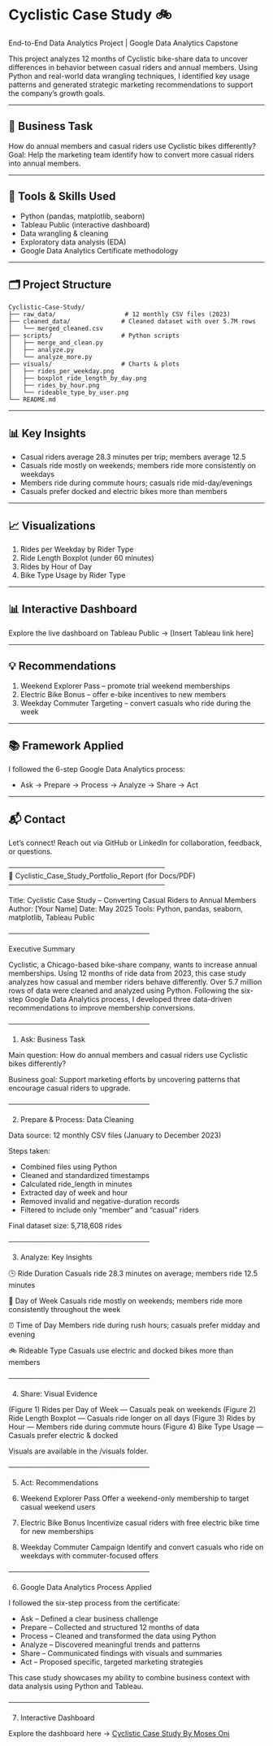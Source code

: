 # Cyclistic Case Study 🚲

End-to-End Data Analytics Project | Google Data Analytics Capstone

This project analyzes 12 months of Cyclistic bike-share data to uncover differences in behavior between casual riders and annual members. Using Python and real-world data wrangling techniques, I identified key usage patterns and generated strategic marketing recommendations to support the company’s growth goals.

---

## 📌 Business Task

How do annual members and casual riders use Cyclistic bikes differently?
Goal: Help the marketing team identify how to convert more casual riders into annual members.

---

## 🧰 Tools & Skills Used

* Python (pandas, matplotlib, seaborn)
* Tableau Public (interactive dashboard)
* Data wrangling & cleaning
* Exploratory data analysis (EDA)
* Google Data Analytics Certificate methodology

---

## 🗂️ Project Structure

```
Cyclistic-Case-Study/
├── raw_data/                   # 12 monthly CSV files (2023)
├── cleaned_data/              # Cleaned dataset with over 5.7M rows
│   └── merged_cleaned.csv
├── scripts/                   # Python scripts
│   ├── merge_and_clean.py
│   ├── analyze.py
│   └── analyze_more.py
├── visuals/                   # Charts & plots
│   ├── rides_per_weekday.png
│   ├── boxplot_ride_length_by_day.png
│   ├── rides_by_hour.png
│   └── rideable_type_by_user.png
└── README.md
```

---

## 📊 Key Insights

* Casual riders average 28.3 minutes per trip; members average 12.5
* Casuals ride mostly on weekends; members ride more consistently on weekdays
* Members ride during commute hours; casuals ride mid-day/evenings
* Casuals prefer docked and electric bikes more than members

---

## 📈 Visualizations

1. Rides per Weekday by Rider Type
2. Ride Length Boxplot (under 60 minutes)
3. Rides by Hour of Day
4. Bike Type Usage by Rider Type

---

## 📊 Interactive Dashboard

Explore the live dashboard on Tableau Public → \[Insert Tableau link here]

---

## 💡 Recommendations

1. Weekend Explorer Pass – promote trial weekend memberships
2. Electric Bike Bonus – offer e-bike incentives to new members
3. Weekday Commuter Targeting – convert casuals who ride during the week

---

## 📚 Framework Applied

I followed the 6-step Google Data Analytics process:

* Ask → Prepare → Process → Analyze → Share → Act

---

## 📬 Contact

Let’s connect! Reach out via GitHub or LinkedIn for collaboration, feedback, or questions.

───────────────────────────────   
📘 Cyclistic\_Case\_Study\_Portfolio\_Report (for Docs/PDF)
───────────────────────────────

Title: Cyclistic Case Study – Converting Casual Riders to Annual Members
Author: \[Your Name]
Date: May 2025
Tools: Python, pandas, seaborn, matplotlib, Tableau Public

────────────────────────────

Executive Summary

Cyclistic, a Chicago-based bike-share company, wants to increase annual memberships. Using 12 months of ride data from 2023, this case study analyzes how casual and member riders behave differently. Over 5.7 million rows of data were cleaned and analyzed using Python. Following the six-step Google Data Analytics process, I developed three data-driven recommendations to improve membership conversions.

────────────────────────────

1. Ask: Business Task

Main question:
How do annual members and casual riders use Cyclistic bikes differently?

Business goal:
Support marketing efforts by uncovering patterns that encourage casual riders to upgrade.

────────────────────────────

2. Prepare & Process: Data Cleaning

Data source: 12 monthly CSV files (January to December 2023)

Steps taken:

* Combined files using Python
* Cleaned and standardized timestamps
* Calculated ride\_length in minutes
* Extracted day of week and hour
* Removed invalid and negative-duration records
* Filtered to include only “member” and “casual” riders

Final dataset size: 5,718,608 rides

────────────────────────────

3. Analyze: Key Insights

🕒 Ride Duration
Casuals ride 28.3 minutes on average; members ride 12.5 minutes

📅 Day of Week
Casuals ride mostly on weekends; members ride more consistently throughout the week

⏰ Time of Day
Members ride during rush hours; casuals prefer midday and evening

🚲 Rideable Type
Casuals use electric and docked bikes more than members

────────────────────────────

4. Share: Visual Evidence

(Figure 1) Rides per Day of Week — Casuals peak on weekends
(Figure 2) Ride Length Boxplot — Casuals ride longer on all days
(Figure 3) Rides by Hour — Members ride during commute hours
(Figure 4) Bike Type Usage — Casuals prefer electric & docked

Visuals are available in the /visuals folder.

────────────────────────────

5. Act: Recommendations

6. Weekend Explorer Pass
   Offer a weekend-only membership to target casual weekend users

7. Electric Bike Bonus
   Incentivize casual riders with free electric bike time for new memberships

8. Weekday Commuter Campaign
   Identify and convert casuals who ride on weekdays with commuter-focused offers

────────────────────────────

6. Google Data Analytics Process Applied

I followed the six-step process from the certificate:

* Ask – Defined a clear business challenge
* Prepare – Collected and structured 12 months of data
* Process – Cleaned and transformed the data using Python
* Analyze – Discovered meaningful trends and patterns
* Share – Communicated findings with visuals and summaries
* Act – Proposed specific, targeted marketing strategies

This case study showcases my ability to combine business context with data analysis using Python and Tableau.

────────────────────────────

7. Interactive Dashboard

Explore the dashboard here → [Cyclistic Case Study By Moses Oni](https://public.tableau.com/views/CyclisticDashboard2023/Dashboard1?:language=en-US&publish=yes&:sid=&:redirect=auth&:display_count=n&:origin=viz_share_link)




